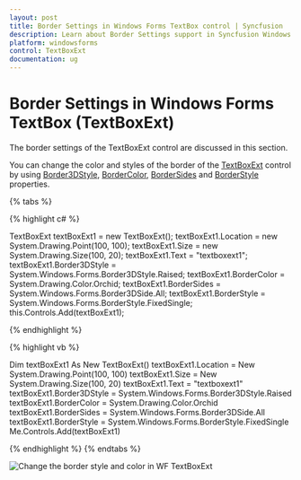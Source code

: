 ```yaml
---
layout: post
title: Border Settings in Windows Forms TextBox control | Syncfusion
description: Learn about Border Settings support in Syncfusion Windows Forms TextBox (TextBoxExt) control and more details.
platform: windowsforms
control: TextBoxExt
documentation: ug
---
```


# Border Settings in Windows Forms TextBox (TextBoxExt)

The border settings of the TextBoxExt control are discussed in this section.

You can change the color and styles of the border of the [TextBoxExt](https://help.syncfusion.com/cr/windowsforms/Syncfusion.Windows.Forms.Tools.TextBoxExt.html) control by using [Border3DStyle](https://help.syncfusion.com/cr/windowsforms/Syncfusion.Windows.Forms.Tools.TextBoxExt.html#Syncfusion_Windows_Forms_Tools_TextBoxExt_Border3DStyle), [BorderColor](https://help.syncfusion.com/cr/windowsforms/Syncfusion.Windows.Forms.Tools.TextBoxExt.html#Syncfusion_Windows_Forms_Tools_TextBoxExt_BorderColor), [BorderSides](https://help.syncfusion.com/cr/windowsforms/Syncfusion.Windows.Forms.Tools.TextBoxExt.html#Syncfusion_Windows_Forms_Tools_TextBoxExt_BorderSides) and [BorderStyle](https://learn.microsoft.com/en-us/dotnet/api/system.windows.forms.textboxbase.borderstyle?view=windowsdesktop-7.0&viewFallbackFrom=netcore-3.1&redirectedfrom=MSDN#System_Windows_Forms_TextBoxBase_BorderStyle) properties.

{% tabs %}

{% highlight c# %}

TextBoxExt textBoxExt1 = new TextBoxExt();
textBoxExt1.Location = new System.Drawing.Point(100, 100);
textBoxExt1.Size = new System.Drawing.Size(100, 20);
textBoxExt1.Text = "textboxext1";
textBoxExt1.Border3DStyle = System.Windows.Forms.Border3DStyle.Raised;
textBoxExt1.BorderColor = System.Drawing.Color.Orchid;
textBoxExt1.BorderSides = System.Windows.Forms.Border3DSide.All;
textBoxExt1.BorderStyle = System.Windows.Forms.BorderStyle.FixedSingle;
this.Controls.Add(textBoxExt1);

{% endhighlight %}

{% highlight vb %}

Dim textBoxExt1 As New TextBoxExt()
textBoxExt1.Location = New System.Drawing.Point(100, 100)
textBoxExt1.Size = New System.Drawing.Size(100, 20)
textBoxExt1.Text = "textboxext1"
textBoxExt1.Border3DStyle = System.Windows.Forms.Border3DStyle.Raised
textBoxExt1.BorderColor = System.Drawing.Color.Orchid
textBoxExt1.BorderSides = System.Windows.Forms.Border3DSide.All
textBoxExt1.BorderStyle = System.Windows.Forms.BorderStyle.FixedSingle
Me.Controls.Add(textBoxExt1)

{% endhighlight %}
{% endtabs %}

![Change the border style and color in WF TextBoxExt](Border-Settings_images/Border-Settings_img1.png)
